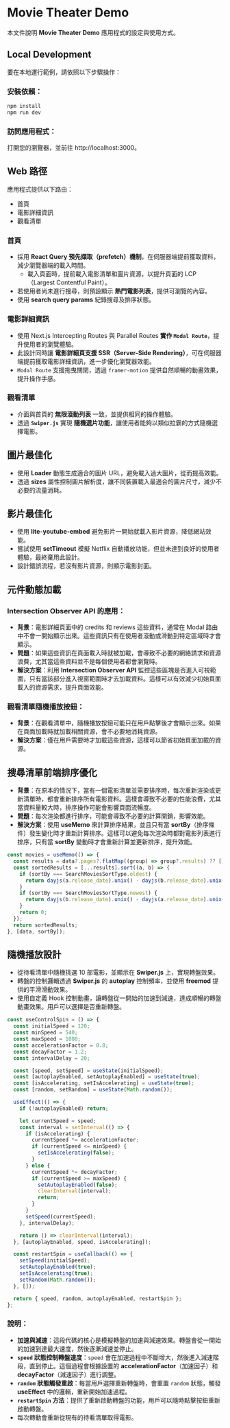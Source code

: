 # Movie Theater Demo

本文件說明 **Movie Theater Demo** 應用程式的設定與使用方式。

## Local Development

要在本地運行範例，請依照以下步驟操作：

### 安裝依賴：

```jsx
npm install
npm run dev
```

### 訪問應用程式：

打開您的瀏覽器，並前往 http://localhost:3000。

## Web 路徑

應用程式提供以下路由：

- 首頁
- 電影詳細資訊
- 觀看清單

### **首頁**

- 採用 **React Query 預先擷取（prefetch）機制**，在伺服器端提前獲取資料，減少瀏覽器端的載入時間。
  - 載入頁面時，提前載入電影清單和圖片資源，以提升頁面的 LCP（Largest Contentful Paint）。
- 若使用者尚未進行搜尋，則預設顯示 **熱門電影列表**，提供可瀏覽的內容。
- 使用 **search query params** 紀錄搜尋及排序狀態。

### **電影詳細資訊**

- 使用 Next.js Intercepting Routes 與 Parallel Routes **實作 `Modal Route`**，提升使用者的瀏覽體驗。
- 此設計同時讓 **電影詳細頁支援 SSR（Server-Side Rendering）**，可在伺服器端提前獲取電影詳細資訊，進一步優化瀏覽器效能。
- `Modal Route` 支援拖曳關閉，透過 `framer-motion` 提供自然順暢的動畫效果，提升操作手感。

### **觀看清單**

- 介面與首頁的 **無限滾動列表** 一致，並提供相同的操作體驗。
- 透過 **`Swiper.js`** 實現 **隨機選片功能**，讓使用者能夠以類似拉霸的方式隨機選擇電影。

## 圖片最佳化

- 使用 **Loader** 動態生成適合的圖片 URL，避免載入過大圖片，從而提高效能。
- 透過 **sizes** 屬性控制圖片解析度，讓不同裝置載入最適合的圖片尺寸，減少不必要的流量消耗。

## 影片最佳化

- 使用 **lite-youtube-embed** 避免影片一開始就載入影片資源，降低網站效能。
- 嘗試使用 **setTimeout** 模擬 Netflix 自動播放功能，但並未達到良好的使用者體驗，最終棄用此設計。
- 設計錯誤流程，若沒有影片資源，則顯示電影封面。

## 元件動態加載

### Intersection Observer API 的應用：

- **背景**：電影詳細頁面中的 credits 和 reviews 這些資料，通常在 Modal 路由中不會一開始顯示出來。這些資訊只有在使用者滾動或滑動到特定區域時才會顯示。
- **問題**：如果這些資訊在頁面載入時就被加載，會導致不必要的網絡請求和資源浪費，尤其當這些資料並不是每個使用者都會瀏覽時。
- **解決方案**：利用 **Intersection Observer API** 監控這些區塊是否進入可視範圍，只有當該部分進入視窗範圍時才去加載資料。這樣可以有效減少初始頁面載入的資源需求，提升頁面效能。

### 觀看清單隨機播放按鈕：

- **背景**：在觀看清單中，隨機播放按鈕可能只在用戶點擊後才會顯示出來。如果在頁面加載時就加載相關資源，會不必要地消耗資源。
- **解決方案**：僅在用戶需要時才加載這些資源，這樣可以節省初始頁面加載的資源。

## 搜尋清單前端排序優化

- **背景**：在原本的情況下，當有一個電影清單並需要排序時，每次重新渲染或更新清單時，都會重新排序所有電影資料。這樣會導致不必要的性能浪費，尤其當資料量較大時，排序操作可能會影響頁面流暢度。
- **問題**：每次渲染都進行排序，可能會導致不必要的計算開銷，影響效能。
- **解決方案**：使用 **useMemo** 來計算排序結果，並且只有當 **sortBy**（排序條件）發生變化時才重新計算排序。這樣可以避免每次渲染時都對電影列表進行排序，只有當 **sortBy** 變動時才會重新計算並更新排序，提升效能。

```jsx
const movies = useMemo(() => {
  const results = data?.pages?.flatMap((group) => group?.results) ?? [];
  const sortedResults = [...results].sort((a, b) => {
    if (sortBy === SearchMoviesSortType.oldest) {
      return dayjs(a.release_date).unix() - dayjs(b.release_date).unix();
    }
    if (sortBy === SearchMoviesSortType.newest) {
      return dayjs(b.release_date).unix() - dayjs(a.release_date).unix();
    }
    return 0;
  });
  return sortedResults;
}, [data, sortBy]);
```

## 隨機播放設計

- 從待看清單中隨機挑選 10 部電影，並顯示在 **Swiper.js** 上，實現轉盤效果。
- 轉盤的控制邏輯透過 **Swiper.js** 的 **autoplay** 控制頻率，並使用 **freemod** 提供的平滑滑動效果。
- 使用自定義 Hook 控制動畫，讓轉盤從一開始的加速到減速，達成順暢的轉盤動畫效果。用戶可以選擇是否重新轉盤。

```jsx
const useControlSpin = () => {
  const initialSpeed = 120;
  const minSpeed = 540;
  const maxSpeed = 1080;
  const accelerationFactor = 0.8;
  const decayFactor = 1.2;
  const intervalDelay = 20;

  const [speed, setSpeed] = useState(initialSpeed);
  const [autoplayEnabled, setAutoplayEnabled] = useState(true);
  const [isAccelerating, setIsAccelerating] = useState(true);
  const [random, setRandom] = useState(Math.random());

  useEffect(() => {
    if (!autoplayEnabled) return;

    let currentSpeed = speed;
    const interval = setInterval(() => {
      if (isAccelerating) {
        currentSpeed *= accelerationFactor;
        if (currentSpeed <= minSpeed) {
          setIsAccelerating(false);
        }
      } else {
        currentSpeed *= decayFactor;
        if (currentSpeed >= maxSpeed) {
          setAutoplayEnabled(false);
          clearInterval(interval);
          return;
        }
      }
      setSpeed(currentSpeed);
    }, intervalDelay);

    return () => clearInterval(interval);
  }, [autoplayEnabled, speed, isAccelerating]);

  const restartSpin = useCallback(() => {
    setSpeed(initialSpeed);
    setAutoplayEnabled(true);
    setIsAccelerating(true);
    setRandom(Math.random());
  }, []);

  return { speed, random, autoplayEnabled, restartSpin };
};
```

### 說明：

- **加速與減速**：這段代碼的核心是模擬轉盤的加速與減速效果。轉盤會從一開始的加速到達最大速度，然後逐漸減速並停止。
- **`speed` 狀態控制轉盤速度**：`speed` 會在加速過程中不斷增大，然後進入減速階段，直到停止。這個過程會根據設置的 **accelerationFactor**（加速因子）和 **decayFactor**（減速因子）進行調整。
- **`random` 狀態觸發重啟**：每當用戶選擇重新轉盤時，會重置 `random` 狀態，觸發 **useEffect** 中的邏輯，重新開始加速過程。
- **`restartSpin` 方法**：提供了重新啟動轉盤的功能，用戶可以隨時點擊按鈕重新啟動轉盤。
- 每次轉動會重新從現有的待看清單取得電影。
